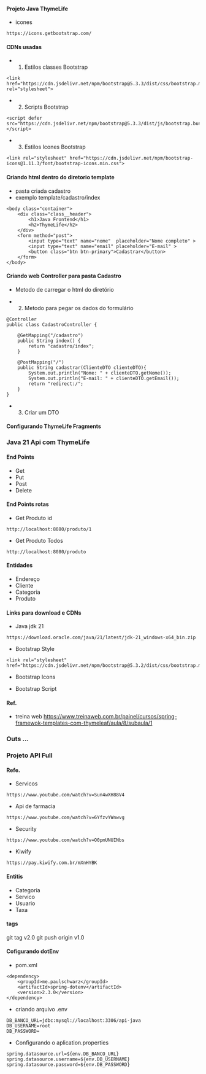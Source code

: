 #### Projeto Java ThymeLife

* icones
```
https://icons.getbootstrap.com/
```

#### CDNs usadas
* 1. Estilos classes Bootstrap
```
<link href="https://cdn.jsdelivr.net/npm/bootstrap@5.3.3/dist/css/bootstrap.min.css" rel="stylesheet">
```

* 2. Scripts Bootstrap
```
<script defer src="https://cdn.jsdelivr.net/npm/bootstrap@5.3.3/dist/js/bootstrap.bundle.min.js"></script>
```

* 3. Estilos Icones Bootstrap
```
<link rel="stylesheet" href="https://cdn.jsdelivr.net/npm/bootstrap-icons@1.11.3/font/bootstrap-icons.min.css">
```

#### Criando html dentro do diretorio template
* pasta criada cadastro
* exemplo template/cadastro/index
```
<body class="container">
    <div class="class__header">
        <h1>Java Frontend</h1>
        <h2>ThymeLife</h2>
    </div>
    <form method="post">
        <input type="text" name="nome"  placeholder="Nome completo" >
        <input type="text" name="email" placeholder="E-mail" >
        <button class="btn btn-primary">Cadastrar</button>
    </form>
</body>
```

#### Criando web Controller para pasta Cadastro
* Metodo de carregar o html do diretório

* 2. Metodo para pegar os dados do formulário
```
@Controller
public class CadastroController {
    
    @GetMapping("/cadastro")
	public String index() {
		return "cadastro/index";
	}

	@PostMapping("/")
	public String cadastrar(ClienteDTO clienteDTO){
		System.out.println("Nome: " + clienteDTO.getNome());
		System.out.println("E-mail: " + clienteDTO.getEmail());
		return "redirect:/";
	}
}
```

* 3. Criar um DTO

#### Configurando ThymeLife Fragments


### Java 21 Api com ThymeLife

#### End Points
* Get
* Put
* Post
* Delete

#### End Points rotas
* Get Produto id
```
http://localhost:8080/produto/1
```

* Get Produto Todos
```
http://localhost:8080/produto
```

#### Entidades
* Endereço
* Cliente
* Categoria
* Produto

#### Links para download e CDNs
* Java jdk 21
```
https://download.oracle.com/java/21/latest/jdk-21_windows-x64_bin.zip
```

* Bootstrap Style
```
<link rel="stylesheet" href="https://cdn.jsdelivr.net/npm/bootstrap@5.3.2/dist/css/bootstrap.min.css">
```

* Bootstrap Icons

* Bootstrap Script


#### Ref.
* treina web
https://www.treinaweb.com.br/painel/cursos/spring-framewok-templates-com-thymeleaf/aula/8/subaula/1


### Outs ...
### Projeto API Full

#### Refe.
* Servicos
```
https://www.youtube.com/watch?v=Sun4wXH88V4
```

* Api de farmacia
```
https://www.youtube.com/watch?v=6YfzvYWnwvg
```

* Security
```
https://www.youtube.com/watch?v=O0pmUNUINbs
```

* Kiwify
```
https://pay.kiwify.com.br/mXnHYBK
```

#### Entitis
* Categoria
* Servico
* Usuario
* Taxa

#### tags

git tag v2.0
git push origin v1.0

#### Cofigurando dotEnv
* pom.xml
```
<dependency>
    <groupId>me.paulschwarz</groupId>
    <artifactId>spring-dotenv</artifactId>
    <version>2.3.0</version>
</dependency>
```

* criando arquivo .env
```
DB_BANCO_URL=jdbc:mysql://localhost:3306/api-java
DB_USERNAME=root
DB_PASSWORD=
```

* Configurando o aplication.properties
```
spring.datasource.url=${env.DB_BANCO_URL}
spring.datasource.username=${env.DB_USERNAME}
spring.datasource.password=${env.DB_PASSWORD}
```